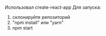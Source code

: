 Использовал create-react-app
Для запуска:
1) склонируйте репозиторий
2) "npm install" или "yarn"
3) npm start
